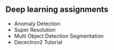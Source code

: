 ## Deep learning assignments  
* Anomaly Detection    
* Super Resolution  
* Multi Object Detection Segmentation
* Decectron2 Tutorial
